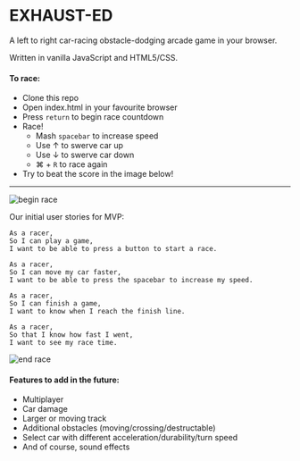# EXHAUST-ED

A left to right car-racing obstacle-dodging arcade game in your browser.  
  
Written in vanilla JavaScript and HTML5/CSS.

#### To race:

- Clone this repo
- Open index.html in your favourite browser
- Press ```return``` to begin race countdown
- Race!
  - Mash ```spacebar``` to increase speed
  - Use &#8593; to swerve car up
  - Use &#8595; to swerve car down
  - &#8984; + ```R``` to race again
- Try to beat the score in the image below!

---

![begin race](https://github.com/rorymcgit/exhaust-ed/blob/master/Exhaust-ed_beginrace.png)


Our initial user stories for MVP:
```
As a racer,
So I can play a game,
I want to be able to press a button to start a race.

As a racer,
So I can move my car faster,
I want to be able to press the spacebar to increase my speed.

As a racer,
So I can finish a game,
I want to know when I reach the finish line.

As a racer,
So that I know how fast I went,
I want to see my race time.
```

![end race](https://github.com/rorymcgit/exhaust-ed/blob/master/Exhaust-ed_endrace.png)

#### Features to add in the future:
- Multiplayer
- Car damage
- Larger or moving track
- Additional obstacles (moving/crossing/destructable)
- Select car with different acceleration/durability/turn speed
- And of course, sound effects
